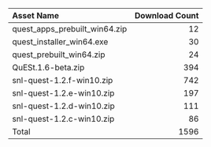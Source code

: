 | Asset Name                    |   Download Count |
|:------------------------------|-----------------:|
| quest_apps_prebuilt_win64.zip |               12 |
| quest_installer_win64.exe     |               30 |
| quest_prebuilt_win64.zip      |               24 |
| QuESt.1.6-beta.zip            |              394 |
| snl-quest-1.2.f-win10.zip     |              742 |
| snl-quest-1.2.e-win10.zip     |              197 |
| snl-quest-1.2.d-win10.zip     |              111 |
| snl-quest-1.2.c-win10.zip     |               86 |
| Total                         |             1596 |